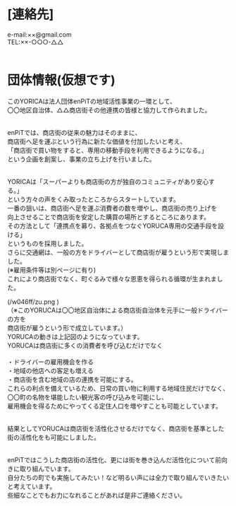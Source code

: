 # [連絡先]<br>
e-mail:××@gmail.com<br>
TEL:××-○○○-△△<br><br>

# 団体情報(仮想です)<br>
このYORICAは法人団体enPiTの地域活性事業の一環として、  
〇〇地区自治体、△△商店街その他連携の皆様と協力して作られました。<br><br>

enPiTでは、商店街の従来の魅力はそのままに、<br>
商店街へ足を運ぶという行為に新たな価値を付加したいと考え、<br>
「商店街で買い物をすると、専用の移動手段を利用できるようになる。」<br>
という企画を創案し、事業の立ち上げを行いました。<br><br>

YORICAは「スーパーよりも商店街の方が独自のコミュニティがあり安心する。」<br>
という方々の声をくみ取ったところからスタートしています。<br>
一番の狙いは、商店街へ足を運ぶ消費者の数を増やし、商店街の売り上げを<br>
向上させることで商店街を安定した購買の場所とするところにあります。<br>
その方法として「連携点を募り、各拠点をつなぐYORUCA専用の交通手段を設ける」<br>
というものを採用しました。<br>
さらに交通網は、一般の方をドライバーとして商店街が雇うという形で実現しました。<br>
(※雇用条件等は別ページに有り)<br>
これにより商店街でなく、町ぐるみで様々な恩恵を得られる循環が生まれました。<br>

(/w046ff/zu.png )<br>
（※このYORUCAは〇〇地区自治体による商店街自治体を元手に一般ドライバーの方を<br>
商店街が雇うという形で成立しています。）<br>
YORUCAの動きは上記図のようになっています。<br>
YORUCAは商店街に多くの消費者を呼び込むだけでなく<br><br>
・ドライバーの雇用機会を作る<br>
・地域の他店への客足も増える<br>
・商店街を含む地域の店の連携を可能にする。<br>
これらの利点を備えているため、日常の買い物に利用する地域住民だけでなく、<br>
〇〇町の名物を堪能したい観光客の呼び込みを可能にし、<br>
雇用機会を得るためにやってくる定住人口を増やすことも可能としています。<br><br>

結果としてYORUCAは商店街を活性化させるだけでなく、商店街を基準とした街の活性化をも可能にしました。<br><br>

enPiTではこうした商店街の活性化、更には街を巻き込んだ活性化について前向きに取り組んでいます。<br>
自分たちの町でも実施してみたい！など明るい声には全力で取り組んでいきたいと考えています。<br>
些細なことでもお力になれることがあれば是非ご連絡ください。
##
